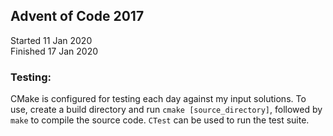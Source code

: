 ## Advent of Code 2017

Started 11 Jan 2020  
Finished 17 Jan 2020 

### Testing:  
CMake is configured for testing each day against my input solutions. To use, create a build directory and run `cmake [source_directory]`, followed by `make` to compile the source code. `CTest` can be used to run the test suite.